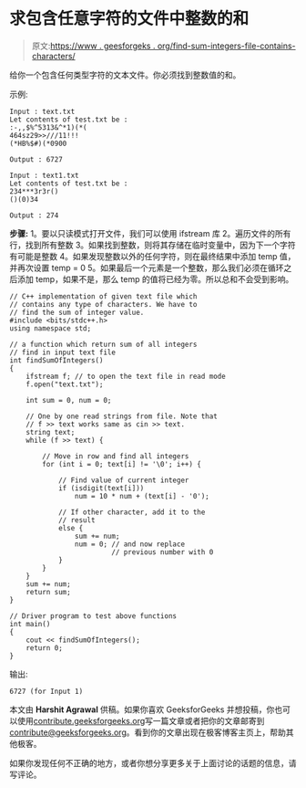 # 求包含任意字符的文件中整数的和

> 原文:[https://www . geesforgeks . org/find-sum-integers-file-contains-characters/](https://www.geeksforgeeks.org/find-sum-integers-file-contains-characters/)

给你一个包含任何类型字符的文本文件。你必须找到整数值的和。

示例:

```
Input : text.txt 
Let contents of test.txt be : 
:-,,$%^5313&^*1)(*(
464sz29>>///11!!!
(*HB%$#)(*0900

Output : 6727

Input : text1.txt 
Let contents of test.txt be : 
234***3r3r()
()(0)34

Output : 274

```

**步骤:**
1。要以只读模式打开文件，我们可以使用 ifstream 库
2。遍历文件的所有行，找到所有整数
3。如果找到整数，则将其存储在临时变量中，因为下一个字符有可能是整数
4。如果发现整数以外的任何字符，则在最终结果中添加 temp 值，并再次设置 temp = 0
5。如果最后一个元素是一个整数，那么我们必须在循环之后添加 temp，如果不是，那么 temp 的值将已经为零。所以总和不会受到影响。

```
// C++ implementation of given text file which
// contains any type of characters. We have to
// find the sum of integer value.
#include <bits/stdc++.h>
using namespace std;

// a function which return sum of all integers
// find in input text file
int findSumOfIntegers()
{
    ifstream f; // to open the text file in read mode
    f.open("text.txt");

    int sum = 0, num = 0;

    // One by one read strings from file. Note that
    // f >> text works same as cin >> text.
    string text;
    while (f >> text) {

        // Move in row and find all integers
        for (int i = 0; text[i] != '\0'; i++) {

            // Find value of current integer
            if (isdigit(text[i])) 
                num = 10 * num + (text[i] - '0');            

            // If other character, add it to the
            // result
            else {
                sum += num;
                num = 0; // and now replace
                         // previous number with 0
            }
        }
    }
    sum += num;
    return sum;
}

// Driver program to test above functions
int main()
{
    cout << findSumOfIntegers();
    return 0;
}
```

输出:

```
6727 (for Input 1)

```

本文由 **Harshit Agrawal** 供稿。如果你喜欢 GeeksforGeeks 并想投稿，你也可以使用[contribute.geeksforgeeks.org](http://www.contribute.geeksforgeeks.org)写一篇文章或者把你的文章邮寄到 contribute@geeksforgeeks.org。看到你的文章出现在极客博客主页上，帮助其他极客。

如果你发现任何不正确的地方，或者你想分享更多关于上面讨论的话题的信息，请写评论。